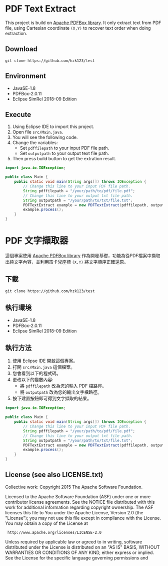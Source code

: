 # PDF Text Extract
This project is build on [Apache PDFBox library](https://github.com/apache/pdfbox). It only extract text from PDF file, using Cartesian coordinate `(X,Y)` to recover text order when doing extraction.

## Download
```git clone https://github.com/hzk123/test```

## Environment
* JavaSE-1.8
* PDFBox-2.0.11
* Eclipse SimRel 2018-09 Edition

## Execute
1. Using Eclipse IDE to import this project.
2. Open file `src/Main.java`.
3. You will see the following code.
4. Change the variables:
    * Set `pdffilepath` to your input PDF file path.
    * Set `outputpath` to your output text file path.
5. Then press build button to get the extration result.

```java
import java.io.IOException;

public class Main {
	public static void main(String args[]) throws IOException {
        // Change this line to your input PDF file path.
        String pdffilepath = "/your/path/to/pdf/file.pdf";
        // Change this line to your output txt file path.
		String outputpath = "/your/path/to/txt/file.txt";
		PDFTextExtract example = new PDFTextExtract(pdffilepath, outputpath);
		example.process();
	}
}
```

# PDF 文字擷取器
這個專案使用 [Apache PDFBox library](https://github.com/apache/pdfbox) 作為開發基礎，功能為從PDF檔案中擷取出純文字內容，並利用笛卡兒座標 `(X,Y)` 將文字順序正確還原。

## 下載
```git clone https://github.com/hzk123/test```

## 執行環境
* JavaSE-1.8
* PDFBox-2.0.11
* Eclipse SimRel 2018-09 Edition

## 執行方法
1. 使用 Eclipse IDE 開啟這個專案。
2. 打開 `src/Main.java` 這個檔案。
3. 您會看到以下的程式碼。
4. 更改以下的變數內容:
    * 將 `pdffilepath` 改為您的輸入 PDF 檔路徑。
    * 將 `outputpath` 改為您的輸出文字檔路徑。
5. 按下建置按鈕即可得到文字擷取的結果。

```java
import java.io.IOException;

public class Main {
	public static void main(String args[]) throws IOException {
        // Change this line to your input PDF file path.
        String pdffilepath = "/your/path/to/pdf/file.pdf";
        // Change this line to your output txt file path.
		String outputpath = "/your/path/to/txt/file.txt";
		PDFTextExtract example = new PDFTextExtract(pdffilepath, outputpath);
		example.process();
	}
}
```

## License (see also LICENSE.txt)

Collective work: Copyright 2015 The Apache Software Foundation.

Licensed to the Apache Software Foundation (ASF) under one or more
contributor license agreements.  See the NOTICE file distributed with
this work for additional information regarding copyright ownership.
The ASF licenses this file to You under the Apache License, Version 2.0
(the "License"); you may not use this file except in compliance with
the License.  You may obtain a copy of the License at

     http://www.apache.org/licenses/LICENSE-2.0

Unless required by applicable law or agreed to in writing, software
distributed under the License is distributed on an "AS IS" BASIS,
WITHOUT WARRANTIES OR CONDITIONS OF ANY KIND, either express or implied.
See the License for the specific language governing permissions and